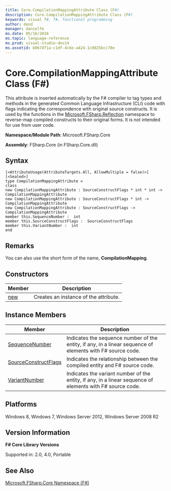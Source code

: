 ```yaml
---
title: Core.CompilationMappingAttribute Class (F#)
description: Core.CompilationMappingAttribute Class (F#)
keywords: visual f#, f#, functional programming
author: dend
manager: danielfe
ms.date: 05/16/2016
ms.topic: language-reference
ms.prod: visual-studio-dev14
ms.assetid: b0674f1a-c1df-4c6e-a424-1c0825bcc70e 
---
```


# Core.CompilationMappingAttribute Class (F#)

This attribute is inserted automatically by the F# compiler to tag types and methods in the generated Common Language Infrastructure (CLI) code with flags indicating the correspondence with original source constructs. It is used by the functions in the [Microsoft.FSharp.Reflection](https://msdn.microsoft.com/library/353a36b1-af8f-49de-a92f-73a8e881a4c5) namespace to reverse-map compiled constructs to their original forms. It is not intended for use from user code.

**Namespace/Module Path**: Microsoft.FSharp.Core

**Assembly**: FSharp.Core (in FSharp.Core.dll)


## Syntax

```
[<AttributeUsage(AttributeTargets.All, AllowMultiple = false)>]
[<Sealed>]
type CompilationMappingAttribute =
class
new CompilationMappingAttribute : SourceConstructFlags * int * int -> CompilationMappingAttribute
new CompilationMappingAttribute : SourceConstructFlags * int -> CompilationMappingAttribute
new CompilationMappingAttribute : SourceConstructFlags -> CompilationMappingAttribute
member this.SequenceNumber :  int
member this.SourceConstructFlags :  SourceConstructFlags
member this.VariantNumber :  int
end
```

## Remarks
You can also use the short form of the name, **CompilationMapping**.


## Constructors


|Member|Description|
|------|-----------|
|[new](https://msdn.microsoft.com/library/979300ad-606c-48b0-b6f1-aa31fcca2600)|Creates an instance of the attribute.|

## Instance Members


|Member|Description|
|------|-----------|
|[SequenceNumber](https://msdn.microsoft.com/library/d9847912-169e-483c-8755-4eab85354529)|Indicates the sequence number of the entity, if any, in a linear sequence of elements with F# source code.|
|[SourceConstructFlags](https://msdn.microsoft.com/library/d4ac2a55-1c0b-4f1e-b586-524838e23ae2)|Indicates the relationship between the compiled entity and F# source code.|
|[VariantNumber](https://msdn.microsoft.com/library/3a27a825-5667-4d23-a896-b31d6f129d15)|Indicates the variant number of the entity, if any, in a linear sequence of elements with F# source code.|

## Platforms
Windows 8, Windows 7, Windows Server 2012, Windows Server 2008 R2


## Version Information
**F# Core Library Versions**

Supported in: 2.0, 4.0, Portable




## See Also
[Microsoft.FSharp.Core Namespace &#40;F&#35;&#41;](Microsoft.FSharp.Core-Namespace-%5BFSharp%5D.md)

